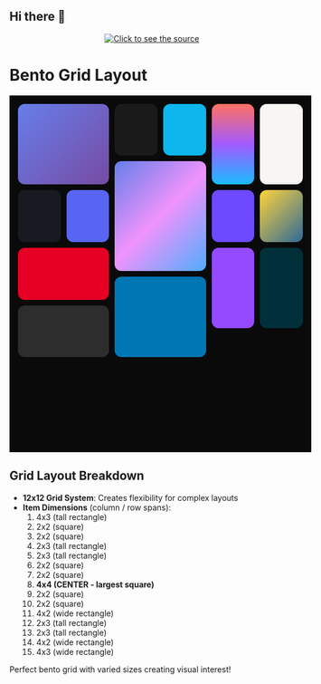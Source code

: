 ## Hi there 👋

<div align="center">
 <a class="link" href="https://github.com/codeflowjs/codeflowjs/blame/main/header.svg">
  <img class="image" src="header.svg" alt="Click to see the source">
 </a>
</div>




<!--
**AC12arpitChauhan/AC12arpitChauhan** is a ✨ _special_ ✨ repository because its `README.md` (this file) appears on your GitHub profile.

Here are some ideas to get you started:

- 🔭 I’m currently working on ...
- 🌱 I’m currently learning ...
- 👯 I’m looking to collaborate on ...
- 🤔 I’m looking for help with ...
- 💬 Ask me about ...
- 📫 How to reach me: ...
- 😄 Pronouns: ...
- ⚡ Fun fact: ...
-->

# Bento Grid Layout

<div style="display: grid; grid-template-columns: repeat(12, 1fr); grid-template-rows: repeat(12, 1fr); gap: 10px; width: 100%; height: 600px; background: #0a0a0a; padding: 15px;">
  
  <!-- Item 1: Codecov coverage -->
  <div style="grid-column: 1 / 5; grid-row: 1 / 4; background: linear-gradient(135deg, #667eea 0%, #764ba2 100%); border-radius: 12px;"></div>
  
  <!-- Item 2: CircleCI builds -->
  <div style="grid-column: 5 / 7; grid-row: 1 / 3; background: #1a1a1a; border-radius: 12px;"></div>
  
  <!-- Item 3: Docker images -->
  <div style="grid-column: 7 / 9; grid-row: 1 / 3; background: #0db7ed; border-radius: 12px;"></div>
  
  <!-- Item 4: Figma design -->
  <div style="grid-column: 9 / 11; grid-row: 1 / 4; background: linear-gradient(180deg, #ff7262 0%, #a259ff 50%, #1abcfe 100%); border-radius: 12px;"></div>
  
  <!-- Item 5: Notion alias -->
  <div style="grid-column: 11 / 13; grid-row: 1 / 4; background: #f7f6f3; border-radius: 12px;"></div>
  
  <!-- Item 6: Steam ID -->
  <div style="grid-column: 1 / 3; grid-row: 4 / 6; background: #171a21; border-radius: 12px;"></div>
  
  <!-- Item 7: Discord username -->
  <div style="grid-column: 3 / 5; grid-row: 4 / 6; background: #5865f2; border-radius: 12px;"></div>
  
  <!-- Item 8: GitHub Pages (CENTER - LARGEST) -->
  <div style="grid-column: 5 / 9; grid-row: 3 / 7; background: linear-gradient(135deg, #667eea 0%, #f093fb 50%, #4facfe 100%); border-radius: 12px;"></div>
  
  <!-- Item 9: Proton Mail -->
  <div style="grid-column: 9 / 11; grid-row: 4 / 6; background: #6d4aff; border-radius: 12px;"></div>
  
  <!-- Item 10: Python Package Index -->
  <div style="grid-column: 11 / 13; grid-row: 4 / 6; background: linear-gradient(135deg, #ffd43b 0%, #306998 100%); border-radius: 12px;"></div>
  
  <!-- Item 11: Pinterest pins -->
  <div style="grid-column: 1 / 5; grid-row: 6 / 8; background: #e60023; border-radius: 12px;"></div>
  
  <!-- Item 12: Maven Central Repository -->
  <div style="grid-column: 9 / 11; grid-row: 6 / 9; background: #944aff; border-radius: 12px;"></div>
  
  <!-- Item 13: Gradle Repository -->
  <div style="grid-column: 11 / 13; grid-row: 6 / 9; background: #02303a; border-radius: 12px;"></div>
  
  <!-- Item 14: Layers showcase -->
  <div style="grid-column: 1 / 5; grid-row: 8 / 10; background: #2d2d2d; border-radius: 12px;"></div>
  
  <!-- Item 15: LinkedIn profile -->
  <div style="grid-column: 5 / 9; grid-row: 7 / 10; background: #0077b5; border-radius: 12px;"></div>

</div>

## Grid Layout Breakdown

- **12x12 Grid System**: Creates flexibility for complex layouts
- **Item Dimensions** (column / row spans):
  1. 4x3 (tall rectangle)
  2. 2x2 (square)
  3. 2x2 (square)
  4. 2x3 (tall rectangle)
  5. 2x3 (tall rectangle)
  6. 2x2 (square)
  7. 2x2 (square)
  8. **4x4 (CENTER - largest square)**
  9. 2x2 (square)
  10. 2x2 (square)
  11. 4x2 (wide rectangle)
  12. 2x3 (tall rectangle)
  13. 2x3 (tall rectangle)
  14. 4x2 (wide rectangle)
  15. 4x3 (wide rectangle)

Perfect bento grid with varied sizes creating visual interest!
